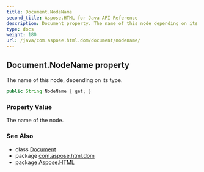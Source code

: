 ```yaml
---
title: Document.NodeName
second_title: Aspose.HTML for Java API Reference
description: Document property. The name of this node depending on its type
type: docs
weight: 180
url: /java/com.aspose.html.dom/document/nodename/
---
```

## Document.NodeName property

The name of this node, depending on its type.

```java
public String NodeName { get; }
```

### Property Value

The name of the node.

### See Also

* class [Document](../)
* package [com.aspose.html.dom](../../../com.aspose.html.dom/)
* package [Aspose.HTML](../../../)
